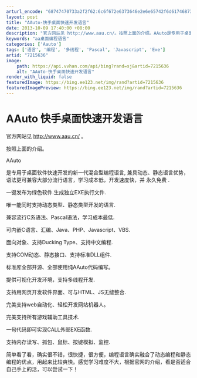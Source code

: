 ```yaml
---
arturl_encode: "68747470733a2f2f62:6c6f672e6373646e2e6e65742f6d617468736f70657261746f:722f61727469636c652f64657461696c732f37323135363336"
layout: post
title: "AAuto-快手桌面快速开发语言"
date: 2013-10-09 17:40:00 +08:00
description: "官方网站见 http://www.aau.cn/。按照上面的介绍。AAuto是专用于桌面软件快速开发"
keywords: "aa桌面编程语言"
categories: ['Aauto']
tags: ['语言', '编程', '多线程', 'Pascal', 'Javascript', 'Exe']
artid: "7215636"
image:
    path: https://api.vvhan.com/api/bing?rand=sj&artid=7215636
    alt: "AAuto-快手桌面快速开发语言"
render_with_liquid: false
featuredImage: https://bing.ee123.net/img/rand?artid=7215636
featuredImagePreview: https://bing.ee123.net/img/rand?artid=7215636
---
```


# AAuto 快手桌面快速开发语言

官方网站见
<http://www.aau.cn/>
。

按照上面的介绍。

AAuto

是专用于桌面软件快速开发的新一代混合型编程语言, 兼具动态、静态语言优势，语法更可兼容大部分流行语言，学习成本低，开发速度快，并
永久免费
.

一键发布为绿色软件.生成独立EXE执行文件.

唯一能同时支持动态类型、静态类型开发的语言.

兼容流行C系语法、Pascal语法，学习成本最低.

可内嵌C语言、汇编、Java、PHP、Javascript、VBS.

面向对象、支持Ducking Type、支持中文编程.

支持COM动态、静态接口、支持标准DLL组件.

标准库全部开源、全部使用纯AAuto代码编写。

提供可视化开发环境，支持多线程开发.

支持用网页开发软件界面、可与HTML、JS无缝整合.

完美支持web自动化、轻松开发网站机器人。

完美支持所有游戏辅助工具技术.

一句代码即可实现CALL外部EXE函数.

支持内存读写、抓包、鼠标、按键模拟、监控.

简单看了看，确实很不错，很快捷，很方便，编程语言确实融合了动态编程和静态编程的优点，用起来比较爽快。感觉学习难度不大，根据官网的介绍，看是否适合自己手上的活，可以尝试一下！